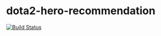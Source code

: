 dota2-hero-recommendation
====
[![Build Status](https://travis-ci.org/c-robin/dota2-hero-recommendation.svg?branch=master)](https://travis-ci.org/c-robin/dota2-hero-recommendation)

